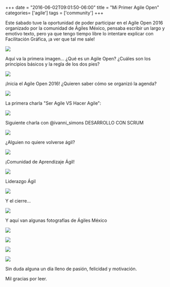 +++
date = "2016-06-02T09:01:50-06:00"
title = "Mi Primer Agile Open"
categories= ['agile']
tags = ['community']
+++

Este śabado tuve la oportunidad de poder participar en el Agile Open 2016 organizado por la comunidad de Ágiles México, pensaba escribir un largo y emotivo texto, pero ya que tengo tiempo libre lo intentare explicar con Facilitación Gráfica, ¡a ver que tal me sale!

![][1]

Aquí va la primera imagen... ¿Qué es un Agile Open? ¿Cuáles son los principios básicos y la regla de los dos pies?

![][2]

¡Inicia el Agile Open 2016! ¿Quieren saber cómo se organizó la agenda?

![][3]

La primera charla "Ser Agile VS Hacer Agile":

![][4]

Siguiente charla con @ivanni_simons DESARROLLO CON SCRUM

![][5]

¿Alguien no quiere volverse ágil?

![][6]

¡Comunidad de Aprendizaje Ágil!

![][7]

Liderazgo Ágil

![][8]

Y el cierre...

![][9]

Y aquí van algunas fotografías de Ágiles México

![][10]

![][11]

![][12]

![][13]

Sin duda alguna un día lleno de pasión, felicidad y motivación.

Mil gracias por leer.

[1]: https://raw.githubusercontent.com/carlogilmar/site/master/static/blog/agileopen/about.jpg
[2]: https://raw.githubusercontent.com/carlogilmar/site/master/static/blog/agileopen/uno.jpg
[3]: https://raw.githubusercontent.com/carlogilmar/site/master/static/blog/agileopen/dos.jpg
[4]: https://raw.githubusercontent.com/carlogilmar/site/master/static/blog/agileopen/tres.jpg
[5]: https://raw.githubusercontent.com/carlogilmar/site/master/static/blog/agileopen/cuatro.jpg
[6]: https://raw.githubusercontent.com/carlogilmar/site/master/static/blog/agileopen/cinco.jpg
[7]: https://raw.githubusercontent.com/carlogilmar/site/master/static/blog/agileopen/seis.jpg
[8]: https://raw.githubusercontent.com/carlogilmar/site/master/static/blog/agileopen/siete.jpg
[9]: https://raw.githubusercontent.com/carlogilmar/site/master/static/blog/agileopen/ocho.jpg
[10]: https://raw.githubusercontent.com/carlogilmar/site/master/static/blog/agileopen/nueve.jpg
[11]: https://raw.githubusercontent.com/carlogilmar/site/master/static/blog/agileopen/diez.jpg
[12]: https://raw.githubusercontent.com/carlogilmar/site/master/static/blog/agileopen/once.jpg
[13]: https://raw.githubusercontent.com/carlogilmar/site/master/static/blog/agileopen/doce.jpg
